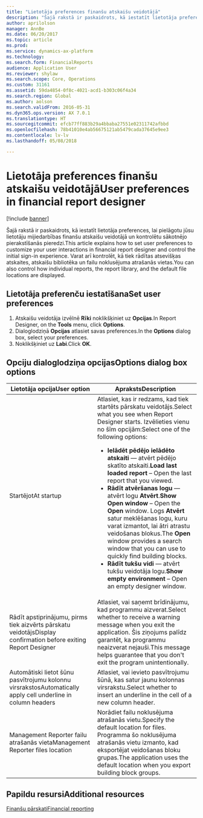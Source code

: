 ```yaml
---
title: "Lietotāja preferences finanšu atskaišu veidotājā"
description: "Šajā rakstā ir paskaidrots, kā iestatīt lietotāja preferences, lai pielāgotu jūsu lietotāju mijiedarbības finanšu atskaišu veidotājā un kontrolētu sākotnējo pierakstīšanās pieredzi. Varat arī kontrolēt, kā tiek rādītas atsevišķas atskaites, atskaišu bibliotēka un failu noklusējuma atrašanās vietas."
author: aprilolson
manager: AnnBe
ms.date: 06/20/2017
ms.topic: article
ms.prod: 
ms.service: dynamics-ax-platform
ms.technology: 
ms.search.form: FinancialReports
audience: Application User
ms.reviewer: shylaw
ms.search.scope: Core, Operations
ms.custom: 31161
ms.assetid: 59da4854-0f8c-4021-acd1-b303c06f4a34
ms.search.region: Global
ms.author: aolson
ms.search.validFrom: 2016-05-31
ms.dyn365.ops.version: AX 7.0.1
ms.translationtype: HT
ms.sourcegitcommit: efcb77ff883b29a4bbaba27551e02311742afbbd
ms.openlocfilehash: 78b41010e4ab56675121ab5479cada37645e9ee3
ms.contentlocale: lv-lv
ms.lasthandoff: 05/08/2018

---
```


# <a name="user-preferences-in-financial-report-designer"></a><span data-ttu-id="5d0f3-104">Lietotāja preferences finanšu atskaišu veidotājā</span><span class="sxs-lookup"><span data-stu-id="5d0f3-104">User preferences in financial report designer</span></span>

[!include [banner](../includes/banner.md)]

<span data-ttu-id="5d0f3-105">Šajā rakstā ir paskaidrots, kā iestatīt lietotāja preferences, lai pielāgotu jūsu lietotāju mijiedarbības finanšu atskaišu veidotājā un kontrolētu sākotnējo pierakstīšanās pieredzi.</span><span class="sxs-lookup"><span data-stu-id="5d0f3-105">This article explains how to set user preferences to customize your user interactions in financial report designer and control the initial sign-in experience.</span></span> <span data-ttu-id="5d0f3-106">Varat arī kontrolēt, kā tiek rādītas atsevišķas atskaites, atskaišu bibliotēka un failu noklusējuma atrašanās vietas.</span><span class="sxs-lookup"><span data-stu-id="5d0f3-106">You can also control how individual reports, the report library, and the default file locations are displayed.</span></span> 

<a name="set-user-preferences"></a><span data-ttu-id="5d0f3-107">Lietotāja preferenču iestatīšana</span><span class="sxs-lookup"><span data-stu-id="5d0f3-107">Set user preferences</span></span>
--------------------

1.  <span data-ttu-id="5d0f3-108">Atskaišu veidotāja izvēlnē **Rīki** noklikšķiniet uz **Opcijas**.</span><span class="sxs-lookup"><span data-stu-id="5d0f3-108">In Report Designer, on the **Tools** menu, click **Options**.</span></span>
2.  <span data-ttu-id="5d0f3-109">Dialoglodziņā **Opcijas** atlasiet savas preferences.</span><span class="sxs-lookup"><span data-stu-id="5d0f3-109">In the **Options** dialog box, select your preferences.</span></span>
3.  <span data-ttu-id="5d0f3-110">Noklikšķiniet uz **Labi**.</span><span class="sxs-lookup"><span data-stu-id="5d0f3-110">Click **OK**.</span></span>

## <a name="options-dialog-box-options"></a><span data-ttu-id="5d0f3-111">Opciju dialoglodziņa opcijas</span><span class="sxs-lookup"><span data-stu-id="5d0f3-111">Options dialog box options</span></span>
<table>
<thead>
<tr class="header">
<th><span data-ttu-id="5d0f3-112">Lietotāja opcija</span><span class="sxs-lookup"><span data-stu-id="5d0f3-112">User option</span></span></th>
<th><span data-ttu-id="5d0f3-113">Apraksts</span><span class="sxs-lookup"><span data-stu-id="5d0f3-113">Description</span></span></th>
</tr>
</thead>
<tbody>
<tr class="odd">
<td><span data-ttu-id="5d0f3-114">Startējot</span><span class="sxs-lookup"><span data-stu-id="5d0f3-114">At startup</span></span></td>
<td><span data-ttu-id="5d0f3-115">Atlasiet, kas ir redzams, kad tiek startēts pārskatu veidotājs.</span><span class="sxs-lookup"><span data-stu-id="5d0f3-115">Select what you see when Report Designer starts.</span></span> <span data-ttu-id="5d0f3-116">Izvēlieties vienu no šīm opcijām:</span><span class="sxs-lookup"><span data-stu-id="5d0f3-116">Select one of the following options:</span></span>
<ul>
<li><span data-ttu-id="5d0f3-117"><strong>Ielādēt pēdējo ielādēto atskaiti</strong> — atvērt pēdējo skatīto atskaiti.</span><span class="sxs-lookup"><span data-stu-id="5d0f3-117"><strong>Load last loaded report</strong> – Open the last report that you viewed.</span></span></li>
<li><span data-ttu-id="5d0f3-118"><strong>Rādīt atvēršanas logu</strong> — atvērt logu <strong>Atvērt</strong>.</span><span class="sxs-lookup"><span data-stu-id="5d0f3-118"><strong>Show Open window</strong> – Open the <strong>Open</strong> window.</span></span> <span data-ttu-id="5d0f3-119">Logs <strong>Atvērt</strong> satur meklēšanas logu, kuru varat izmantot, lai ātri atrastu veidošanas blokus.</span><span class="sxs-lookup"><span data-stu-id="5d0f3-119">The <strong>Open</strong> window provides a search window that you can use to quickly find building blocks.</span></span></li>
<li><span data-ttu-id="5d0f3-120"><strong>Rādīt tukšu vidi</strong> — atvērt tukšu veidotāja logu.</span><span class="sxs-lookup"><span data-stu-id="5d0f3-120"><strong>Show empty environment</strong> – Open an empty designer window.</span></span></li>
</ul></td>
</tr>
<tr class="even">
<td><span data-ttu-id="5d0f3-121">Rādīt apstiprinājumu, pirms tiek aizvērts pārskatu veidotājs</span><span class="sxs-lookup"><span data-stu-id="5d0f3-121">Display confirmation before exiting Report Designer</span></span></td>
<td><span data-ttu-id="5d0f3-122">Atlasiet, vai saņemt brīdinājumu, kad programmu aizverat.</span><span class="sxs-lookup"><span data-stu-id="5d0f3-122">Select whether to receive a warning message when you exit the application.</span></span> <span data-ttu-id="5d0f3-123">Šis ziņojums palīdz garantēt, ka programmu neaizverat nejauši.</span><span class="sxs-lookup"><span data-stu-id="5d0f3-123">This message helps guarantee that you don&#39;t exit the program unintentionally.</span></span></td>
</tr>
<tr class="odd">
<td><span data-ttu-id="5d0f3-124">Automātiski lietot šūnu pasvītrojumu kolonnu virsrakstos</span><span class="sxs-lookup"><span data-stu-id="5d0f3-124">Automatically apply cell underline in column headers</span></span></td>
<td><span data-ttu-id="5d0f3-125">Atlasiet, vai ievieto pasvītrojumu šūnā, kas satur jaunu kolonnas virsrakstu.</span><span class="sxs-lookup"><span data-stu-id="5d0f3-125">Select whether to insert an underline in the cell of a new column header.</span></span></td>
</tr>
<tr class="even">
<td><span data-ttu-id="5d0f3-126">Management Reporter failu atrašanās vieta</span><span class="sxs-lookup"><span data-stu-id="5d0f3-126">Management Reporter files location</span></span></td>
<td><span data-ttu-id="5d0f3-127">Norādiet failu noklusējuma atrašanās vietu.</span><span class="sxs-lookup"><span data-stu-id="5d0f3-127">Specify the default location for files.</span></span> <span data-ttu-id="5d0f3-128">Programma šo noklusējuma atrašanās vietu izmanto, kad eksportējat veidošanas bloku grupas.</span><span class="sxs-lookup"><span data-stu-id="5d0f3-128">The application uses the default location when you export building block groups.</span></span></td>
</tr>
</tbody>
</table>



<a name="additional-resources"></a><span data-ttu-id="5d0f3-129">Papildu resursi</span><span class="sxs-lookup"><span data-stu-id="5d0f3-129">Additional resources</span></span>
--------

[<span data-ttu-id="5d0f3-130">Finanšu pārskati</span><span class="sxs-lookup"><span data-stu-id="5d0f3-130">Financial reporting</span></span>](financial-reporting-intro.md)




